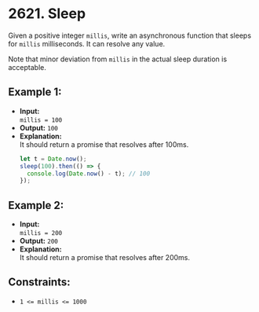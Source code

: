 # 2621. Sleep

Given a positive integer `millis`, write an asynchronous function that sleeps for `millis` milliseconds. It can resolve any value.

Note that minor deviation from `millis` in the actual sleep duration is acceptable.

## Example 1:

- **Input:**  
  `millis = 100`
- **Output:** `100`
- **Explanation:**  
  It should return a promise that resolves after 100ms.  
  ```js
  let t = Date.now();
  sleep(100).then(() => {
    console.log(Date.now() - t); // 100
  });
  ```

## Example 2:

- **Input:**  
  `millis = 200`
- **Output:** `200`
- **Explanation:**  
  It should return a promise that resolves after 200ms.

## Constraints:

- `1 <= millis <= 1000`